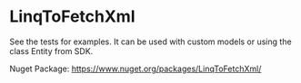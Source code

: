 # LinqToFetchXml

See the tests for examples. It can be used with custom models or using the class Entity from SDK.


Nuget Package:
https://www.nuget.org/packages/LinqToFetchXml/
